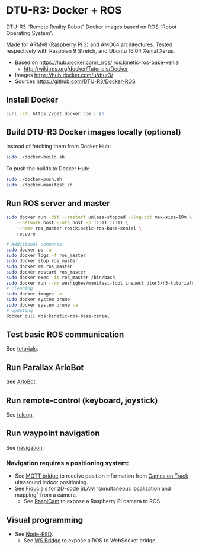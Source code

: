 # DTU-R3: Docker + ROS
DTU-R3 “Remote Reality Robot” Docker images based on ROS “Robot Operating System”.

Made for ARMv8 (Raspberry Pi 3) and AMD64 architectures.
Tested respectively with Raspbian 9 Stretch, and Ubuntu 16.04 Xenial Xerus.

* Based on https://hub.docker.com/_/ros/ ros:kinetic-ros-base-xenial
	* http://wiki.ros.org/docker/Tutorials/Docker
* Images https://hub.docker.com/u/dtur3/
* Sources https://github.com/DTU-R3/Docker-ROS

## Install Docker

```sh
curl -sSL https://get.docker.com | sh
```

## Build DTU-R3 Docker images locally (optional)
Instead of fetching them from Docker Hub:

```sh
sudo ./docker-build.sh
```

To push the builds to Docker Hub:
```sh
sudo ./docker-push.sh
sudo ./docker-manifest.sh
```

## Run ROS server and master

```sh
sudo docker run -dit --restart unless-stopped --log-opt max-size=10m \
	--network host --uts host -p 11311:11311 \
	--name ros_master ros:kinetic-ros-base-xenial \
	roscore

# Additional commands:
sudo docker ps -a
sudo docker logs -f ros_master
sudo docker stop ros_master
sudo docker rm ros_master
sudo docker restart ros_master
sudo docker exec -it ros_master /bin/bash
sudo docker run --rm weshigbee/manifest-tool inspect dtur3/r3-tutorials
# Cleaning
sudo docker images -a
sudo docker system prune
sudo docker system prune -a
# Updating
docker pull ros:kinetic-ros-base-xenial
```

## Test basic ROS communication

See [tutorials](./r3-tutorials/).

## Run Parallax ArloBot

See [ArloBot](./r3-arlobot/).

## Run remote-control (keyboard, joystick)

See [teleop](./r3-teleop/).

## Run waypoint navigation

See [navigation](./r3-navigation/).

### Navigation requires a positioning system:

* See [MQTT bridge](./r3-mqtt-bridge/) to receive position information from [Games on Track](http://www.gamesontrack.com/) ultrasound indoor positioning.
* See [Fiducials](./r3-fiducials/) for 2D-code SLAM “simultaneous localization and mapping” from a camera.
	* See [RaspiCam](./r3-raspicam/) to expose a Raspberry Pi camera to ROS.

## Visual programming

* See [Node-RED](./r3-node-red/).
	* See [WS Bridge](./r3-ws-bridge/) to expose a ROS to WebSocket bridge.

